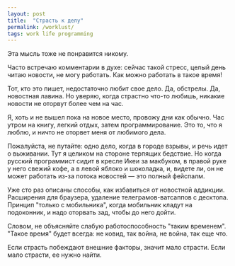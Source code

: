```yaml
---
layout: post
title:  "Страсть к делу"
permalink: /worklust/
tags: work life programming
---
```


Эта мысль тоже не понравится никому.

Часто встречаю комментарии в духе: сейчас такой стресс, целый день читаю новости, не могу работать. Как можно работать в такое время!

Тот, кто это пишет, недостаточно любит свое дело. Да, обстрелы. Да, новостная лавина. Но уверяю, когда страстно что-то любишь, никакие новости не оторвут более чем на час.

Я, хоть и не вышел пока на новое место, провожу дни как обычно. Час утром на книгу, легкий отдых, затем программирование. Это то, что я люблю, и ничто не оторвет меня от любимого дела.

Пожалуйста, не путайте: одно дело, когда в городе взрывы, и речь идет о выживании. Тут я целиком на стороне терпящих бедствие. Но когда русский программист сидит в кресле Икеи за макбуком, в правой руке у него свежий кофе, а в левой яблоко и шоколадка, и, видете ли, он не может работать из-за потока новостей — это полный фейспалм.

Уже сто раз описаны способы, как избавиться от новостной аддикции. Расширения для браузера, удаление телеграмов-ватсаппов с десктопа. Принцип "только с мобильника", когда мобильник кладут на подоконник, и надо оторвать зад, чтобы до него дойти.

Словом, не  объясняйте слабую работоспособность "таким временем". "Такое время" будет всегда: не ковид, так война, не война, так еще что.

Если страсть побеждают внешние факторы, значит мало страсти. Если мало страсти, ее нужно найти.

